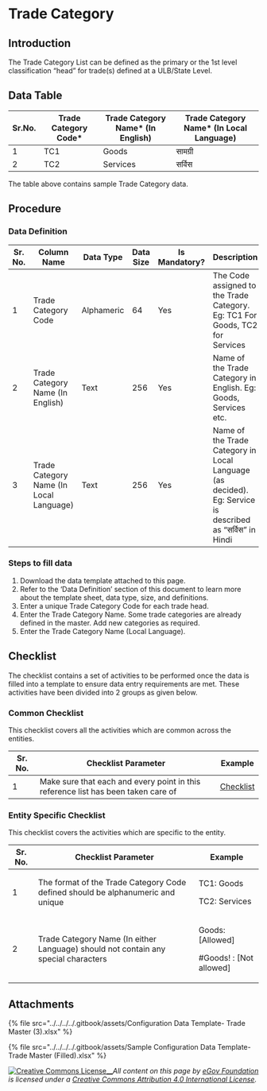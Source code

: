 # Trade Category

## Introduction <a href="#introduction" id="introduction"></a>

The Trade Category List can be defined as the primary or the 1st level classification “head” for trade(s) defined at a ULB/State Level.

## Data Table <a href="#data-table" id="data-table"></a>

| Sr.No. | Trade Category Code\* | Trade Category Name\* (In English) | Trade Category Name\* (In Local Language) |
| ------ | --------------------- | ---------------------------------- | ----------------------------------------- |
| 1      | TC1                   | Goods                              | सामग्री                                   |
| 2      | TC2                   | Services                           | सर्विस                                    |

The table above contains sample Trade Category data.

## Procedure <a href="#procedure" id="procedure"></a>

### Data Definition <a href="#data-definition" id="data-definition"></a>

| Sr. No. | Column Name                             | Data Type  | Data Size | Is Mandatory? | Description                                                                                              |
| ------- | --------------------------------------- | ---------- | --------- | ------------- | -------------------------------------------------------------------------------------------------------- |
| 1       | Trade Category Code                     | Alphameric | 64        | Yes           | The Code assigned to the Trade Category. Eg: TC1 For Goods, TC2 for Services                             |
| 2       | Trade Category Name (In English)        | Text       | 256       | Yes           | Name of the Trade Category in English. Eg: Goods, Services etc.                                          |
| 3       | Trade Category Name (In Local Language) | Text       | 256       | Yes           | Name of the Trade Category in Local Language (as decided). Eg: Service is described as “सर्विस” in Hindi |

### Steps to fill data <a href="#steps-to-fill-data" id="steps-to-fill-data"></a>

1. Download the data template attached to this page.
2. Refer to the ‘Data Definition’ section of this document to learn more about the template sheet, data type, size, and definitions.
3. Enter a unique Trade Category Code for each trade head.
4. Enter the Trade Category Name. Some trade categories are already defined in the master. Add new categories as required.
5. Enter the Trade Category Name (Local Language).

## Checklist <a href="#checklist" id="checklist"></a>

The checklist contains a set of activities to be performed once the data is filled into a template to ensure data entry requirements are met. These activities have been divided into 2 groups as given below.

### Common Checklist <a href="#common-checklist" id="common-checklist"></a>

This checklist covers all the activities which are common across the entities.

| Sr. No. | Checklist Parameter                                                               | Example                                                                                                                      |
| ------- | --------------------------------------------------------------------------------- | ---------------------------------------------------------------------------------------------------------------------------- |
| 1       | Make sure that each and every point in this reference list has been taken care of | ​[Checklist](https://docs.digit.org/configure-digit/configuring-master-data-templates/module-setup/common-config/checklist)​ |

### Entity Specific Checklist <a href="#entity-specific-checklist" id="entity-specific-checklist"></a>

This checklist covers the activities which are specific to the entity.

| Sr. No. | Checklist Parameter                                                                | Example                                               |
| ------- | ---------------------------------------------------------------------------------- | ----------------------------------------------------- |
| 1       | The format of the Trade Category Code defined should be alphanumeric and unique    | <p>TC1: Goods</p><p>TC2: Services</p>                 |
| 2       | Trade Category Name (In either Language) should not contain any special characters | <p>Goods: [Allowed]</p><p>#Goods! : [Not allowed]</p> |

## Attachments <a href="#attachments" id="attachments"></a>

{% file src="../../../../.gitbook/assets/Configuration Data Template- Trade Master (3).xlsx" %}

{% file src="../../../../.gitbook/assets/Sample Configuration Data Template- Trade Master (Filled).xlsx" %}

[![Creative Commons License](https://i.creativecommons.org/l/by/4.0/80x15.png)\_\_](http://creativecommons.org/licenses/by/4.0/)_All content on this page by_ [_eGov Foundation_ ](https://egov.org.in/)_is licensed under a_ [_Creative Commons Attribution 4.0 International License_](http://creativecommons.org/licenses/by/4.0/)_._
